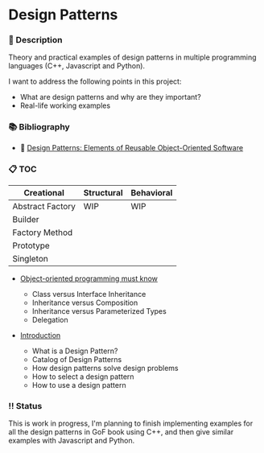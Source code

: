 # Design Patterns

### :pushpin: Description

Theory and practical examples of design patterns in multiple programming languages (C++, Javascript and Python).

I want to address the following points in this project:
* What are design patterns and why are they important?
* Real-life working examples

### :books: Bibliography

* :closed_book: [Design Patterns: Elements of Reusable Object-Oriented Software](https://www.amazon.com/Design-Patterns-Elements-Reusable-Object-Oriented/dp/0201633612)

### :clipboard: TOC

| Creational       	| Structural 	| Behavioral 	|
|------------------	|------------	|------------	|
| Abstract Factory 	| WIP        	| WIP        	|
| Builder          	|            	|            	|
| Factory Method   	|            	|            	|
| Prototype        	|            	|            	|
| Singleton        	|            	|            	|

* [Object-oriented programming must know](./opp-fundamentals.md)
    * Class versus Interface Inheritance
    * Inheritance versus Composition
    * Inheritance versus Parameterized Types
    * Delegation

* [Introduction](./introduction.md)
    * What is a Design Pattern?
    * Catalog of Design Patterns
    * How design patterns solve design problems
    * How to select a design pattern
    * How to use a design pattern

### :bangbang: Status

This is work in progress, I'm planning to finish implementing
examples for all the design patterns in GoF book using C++, and then
give similar examples with Javascript and Python. 
